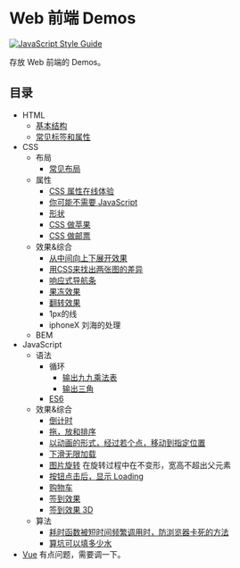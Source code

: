 # Web 前端 Demos
[![JavaScript Style Guide](https://cdn.rawgit.com/feross/standard/master/badge.svg)](https://github.com/feross/standard)

存放 Web 前端的 Demos。

## 目录
* HTML
  * [基本结构](src/html/struct.html)
  * [常见标签和属性](src/html/tag-and-attr.html)
* CSS
  * 布局
    * [常见布局](src/css/common-layout.html)
  * 属性
    * [CSS 属性在线体验](src/css/attr/playground.html)
    * [你可能不需要 JavaScript](src/css/attr/you-do-not-need-use-js/index.html)
    * [形状](src/css/attr/shape.html)
    * [CSS 做苹果](src/css/attr/apple-icon/index.html)
    * [CSS 做邮票](src/css/attr/stamp/index.html)
  * 效果&综合
    * [从中间向上下展开效果](src/css/effect/center-open/index.html)
    * [用CSS来找出两张图的差异](src/css/effect/img-differ-use-css/index.html)
    * [响应式导航条](src/css/effect/response-nav-bar/index.html)
    * [果冻效果](src/css/effect/jelly/index.html)
    * [翻转效果](src/css/effect/flip/index.html)
    * 1px的线
    * iphoneX 刘海的处理
  * BEM
* JavaScript
  * 语法
    * 循环
      * [输出九九乘法表](src/js/grammar/loop/multiplication-table.html)
      * [输出三角](src/js/grammar/loop/triangle.html)
    * [ES6](src/js/grammar/es6/index.html)
  * 效果&综合
    * [倒计时](src/js/effect/count-time/index.html)
    * [拖，放和排序](src/js/effect/dnd-and-sortable/index.html)
    * [以动画的形式，经过若个点，移动到指定位置](src/js/effect/anim-to-some-place-in-certain/index.html)
    * [下滑无限加载](src/js/effect/infinate-scroll/index.html)
    * [图片旋转](src/js/effect/pic-rotate/index.html) 在旋转过程中在不变形，宽高不超出父元素
    * [按钮点击后，显示 Loading](src/js/effect/click-btn-loading/index.html)
    * [购物车](src/js/effect/shopping-cart/index.html)
    * [签到效果](src/js/effect/signin/index.html)
    * [签到效果 3D](src/js/effect/signin-3d/index.html)
  * 算法
    * [耗时函数被短时间频繁调用时，防浏览器卡死的方法](src/js/algorithm/throttle/index.html)
    * [算坑可以填多少水](src/js/algorithm/caculate-hole-size/index.html)
* [Vue](src/vue/index.html) 有点问题，需要调一下。